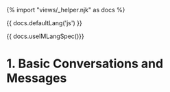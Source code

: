 {% import "views/_helper.njk" as docs %}

{{ docs.defaultLang('js') }}

{{ docs.useIMLangSpec()}}

# 1. Basic Conversations and Messages

